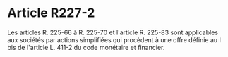 # Article R227-2

Les articles R. 225-66 à R. 225-70 et l'article R. 225-83 sont applicables aux sociétés par actions simplifiées qui procèdent à une offre définie au I bis de l'article L. 411-2 du code monétaire et financier.
